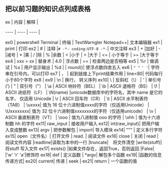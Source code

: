 
## 把以前习题的知识点列成表格
ex | 内容 | 解释 |

---- | ---- | ---- |

ex0 | powershell Terminal | 终端
    | TextWarngler Notepad++| 文本编辑器
ex1 | print | 打印
ex2 | #     | 注释
    |` # -*- coding:UTF-8 -*- `| 中文注释
ex3 | +     |加好
    | -     |减号
    | *     |乘
    | /     |除
    | %     |余数
    | <     |小于
    | >     |大于
    | <=    | 小于等于
    | >=    |大于等于
ex4 | xxx = xx | 替身术
    | 4.0   | 浮点数
    | ==    | 检查两边是否相等
ex5 | %r    | 做调试
    | %s    | 用户显示输出
    | %d    | 
    | round()| 使浮点数四舍五入
ex6 | `" "` `' '`| 字符串在引号内，可以打印
ex7 | ，    | 起到链接上下print结果作用
    | line<80| 代码每行小于80个字符
ex8 | 
ex9 | \n   | 换行， 转义序列
ex10| \\   | 反斜杠（\）
    | \'   | 单引号(') 
    | \"   | 双引号（"）
    | \a   | ASCII 响铃符（BEL）
    | \b   | ASCII 退格符（BS）
    | \f   | ASCII 进纸符（LF） 
    | \N(name) |unicode数据库中的字符名，其中 name 是它的名字， 仅适用 Unicode
    | \r   | ASCII 回车符（CR）
    | \t   | ASCII 水平制表符 （TAB）
    | \uxxxx| 值为 16 位十六进制值xxxx的字符（仅适用Unicode）
    | \Uxxxxxxxx| 值为 32 位十六进制值xxxxxxxx的字符（仅适用unicode）
    | \v   | ASCII 垂直制表符（VT）
    | \ooo | 值为八进制值 ooo 的字符
    | \xhh | 值为十六进制数 hh 的字符
ex11| raw_input | 接收用户输入
ex12| int(raw_input)| 把用户输入变成整数
ex13| argv | 把参数解包
    | import| 导入模块
ex14| """  | 定义多行字符
ex15| open（文件名）| 打开文件
    | read. | 阅读文件
ex16| close | 关闭
    | read  |　阅读文件内容
    |readline|读取为本中的一行
    |truncate|　将文件清空
    |write(stuff)|将stuff 写入文件
ex17| exists() |如果文件存在，返回True，否则返回       |False|
    |'w' 'r' 'a'|修饰符
ex18| def  | 定义函数
    | *argv| 解包多个函数
ex19|  |函数的信息传递方式|
ex20| current| 传递
    | seek   | 
ex21| return | 一个函数的值